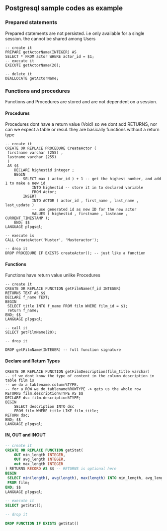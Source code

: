 ## Postgresql sample codes as example

### Prepared statements

Prepared statements are not persisted. i.e only available for a single session. the cannot be shared among Users

```
-- create it 
PREPARE getActorName(INTEGER) AS
SELECT * FROM actor WHERE actor_id = $1;
-- execute it 
EXECUTE getActorName(20);

-- delete it 
DEALLOCATE getActorName;
```

### Functions and procedures
Functions and Procedures are stored and are not dependent on a session.
#### Procedures
Procedures dont have a return value (Void) so we dont add RETURNS, nor can we expect a table or resul.
they are basically functions without a return type

```
-- create it
CREATE OR REPLACE PROCEDURE CreateActor (
 firstname varchar (255) ,
 lastname varchar (255)
 )
 AS $$
    DECLARE highestid integer ;
    BEGIN
        SELECT max ( actor_id ) + 1 -- get the highest number, and add 1 to make a new id
            INTO highestid -- store it in to declared variable
            FROM Actor;
        INSERT
            INTO ACTOR ( actor_id , first_name , last_name , last_update )
            -- use generated id as new ID for the new actor
            VALUES ( highestid , firstname , lastname , CURRENT_TIMESTAMP ); 
    END; $$ 
LANGUAGE plpgsql;

-- execute is
CALL CreateActor('Muster', 'Musteractor');

-- drop it
DROP PROCEDURE IF EXISTS createActor(); -- just like a function
```

#### Functions
Functions have return value unlike Procedures
```
-- create it
CREATE OR REPLACE FUNCTION getFilmName(f_id INTEGER) 
RETURNS TEXT AS $$
DECLARE f_name TEXT;
BEGIN
 SELECT title INTO f_name FROM film WHERE film_id = $1;
 return f_name;
END; $$
LANGUAGE plpgsql;

-- call it
SELECT getFilmName(20);

-- drop it

DROP getFilmName(INTEGER) -- full function signature
```
#### Declare and Return Types
```
CREATE OR REPLACE FUNCTION getFilmDescription(film_title varchar)
-- if we dont know the type of content in the column description in table film is
-- we do a tablename.column%TYPE. 
-- for a ROW we do tablename%ROWTYPE -> gets us the whole row
RETURNS film.description%TYPE AS $$ 
DECLARE dsc film.description%TYPE;
BEGIN
	SELECT description INTO dsc 
	FROM film WHERE title LIKE film_title;
RETURN dsc;
END; $$
LANGUAGE plpgsql;
```

#### IN, OUT and INOUT

```sql
-- create it
CREATE OR REPLACE FUNCTION getStat(
	OUT min_length INTEGER,
	OUT avg_length INTEGER,
	out max_length INTEGER
) RETURNS RECORD AS $$ -- RETURNS is optional here
BEGIN
 SELECT min(length), avg(length), max(length) INTO min_length, avg_length, max_length
 FROM film;
END; $$
LANGUAGE plpgsql;

-- execute it
SELECT getStat();

-- drop it

DROP FUNCTION IF EXISTS getStat()

```